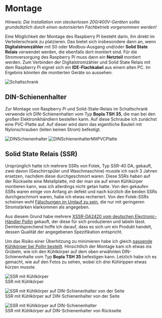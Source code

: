 # Montage

*Hinweis: Die Installation von steckerlosen 200/400V-Geräten sollte grundsätzlich durch einen autorisierten Fachbetrieb vorgenommen werden!*

Eine Möglichkeit der Montage des Raspberry Pi besteht darin, ihn direkt im Verteilerschrank zu platzieren. Das bietet sich insbesondere dann an, wenn **Digitalstromzähler** mit S0 oder Modbus-Ausgang und/oder **Solid State Relais** verwendet werden, die ebenfalls dort montiert sind.
Für die Stromversorgung des Raspberry Pi muss dann ein **Netzteil** montiert werden.
Zum Verbinden der Digitalstromzähler und Solid State Relais mit dem Raspberry Pi eignet sich ein **IDE-Flachkabel** aus einem alten PC.
Im Ergebnis könnten die montierten Geräte so aussehen:

![Schaltschrank](../pics/Schaltschrank.png)

## DIN-Schienenhalter

Zur Montage von Raspberry Pi und Solid-State-Relais im Schaltschrank verwende ich DIN-Schienenhalten vom Typ **Bopla TSH 35**, die man bei den großen Elektronikhändlern bestellen kann. Auf diese Schraube ich zunächst eine PVC-Platte auf. Auf dieser wird dann das eigentliche Bauteil mit Nylonschrauben (leiten keinen Strom) befestigt.

![DINSchienenhalter](../pics/DINSchienenhalter.jpg)
![DINSchienenhalterMitPVCPlatte](../pics/DINSchienenhalterMitPVCPlatte.jpg)

## Solid State Relais (SSR)
Ursprünglich hatte ich mehrere SSRs von Fotek, Typ SSR-40 DA, gekauft, zwei davon (Geschirrspüler und Waschmaschine) musste ich nach 3 Jahren ersetzen, nachdem diese durchgeschmort waren. Diese SSRs haben auf der Rückseite eine Metallplatte, mit der man sie auf einen Kühlkürper montieren kann, was ich allerdings nicht getan hatte. Von den gekaufen SSRs waren einige von Anfang an defekt und nach kürzlich die beiden SSRs durchgeschmort waren, habe ich etwas recheriert. Von den Fotek-SSRs scheinen wohl [Fälschungen im Umlauf zu sein](https://www.mikrocontroller.net/topic/444199), die nur mit geringeren Stromstärken klarkommen als angegeben.

Aus diesem Grund habe mehrere [XSSR-DA2420 vom deutschen Electronic-Händler Pollin](https://www.pollin.de/p/solid-state-relais-xssr-da2420-3-32-v-20-a-240-v-340470) gekauft, der diese für sich produzieren und labeln lässt. Demtentsprechend hoffe ich darauf, dass es sich um ein Produkt handelt, dessen Qualität der angegebenen Spezifikation entspricht.

Um das Risiko einer Überhitzung zu minimieren habe ich gleich [passende Kühlkörper bei Pollin bestellt](https://www.pollin.de/p/strangkuehlkoerper-kab-60-125-50-430152). Hinsichtlich der Montage kam ich etwas ins Grübeln, wie ich den Kühlkörper auf dem oben erwähnten DIN-Schienenhalte vom Typ **Bopla TSH 35** befestigen kann. Letzlich habe ich es gemacht, wie auf den Fotos zu sehen, wobei ich drei Kühlrippen etwas kürzen musste.

![SSR mit Kühlkörper](../pics/SsrMitKuehlkoerper.jpg)
<br>SSR mit Kühlkörper

![SSR mit Kühlkörper auf DIN-Schienenhalter von der Seite](../pics/SsrMitKuehlkoerperDinHalter.jpg)
<br>SSR mit Kühlkörper auf DIN-Schienenhalter von der Seite

![SSR mit Kühlkörper auf DIN-Schienenhalter](../pics/SsrMitKuehlkoerperDinHalter2.jpg)
<br>SSR mit Kühlkörper auf DIN-Schienenhalter von Rückseite
